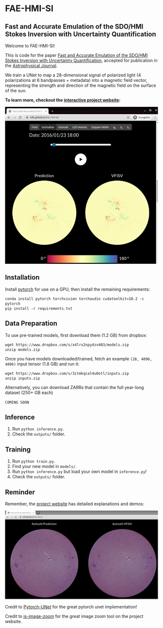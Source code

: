 # FAE-HMI-SI
## Fast and Accurate Emulation of the SDO/HMI Stokes Inversion with Uncertainty Quantification

Welcome to FAE-HMI-SI! 

This is code for the paper [Fast and Accurate Emulation of the SDO/HMI Stokes Inversion with Uncertainty Quantification](http://arxiv.org), 
accepted for publication in the [Astrophysical Journal](https://iopscience.iop.org/journal/0004-637X).

We train a UNet to map a 28-dimensional signal of polarized light (4 polarizations at 6 bandpasses + metadata) into a magnetic field vector,
representing the strength and direction of the magnetic field on the surface of the sun.

**To learn more, checkout the [interactive project website](https://relh.github.io/FAE-HMI-SI/):**

<p align="center">
<img src="./website/assets/website_screengrab_2.png" alt="project website screengrab" width="600"/>
</p>

## Installation 

Install [pytorch](pytorch.org) for use on a GPU, then install the remaining requirements:

```
conda install pytorch torchvision torchaudio cudatoolkit=10.2 -c pytorch
pip install -r requirements.txt
```

## Data Preparation 

To use pre-trained models, first download them (1.2 GB) from dropbox:

```
wget https://www.dropbox.com/s/x4lrx2npy4zv403/models.zip
unzip models.zip
```

Once you have models downloaded/trained, fetch an example `(28, 4096, 4096)` input tensor (1.8 GB) and run it:

```
wget https://www.dropbox.com/s/3itmkqcal4u0otl/inputs.zip
unzip inputs.zip
```

Alternatively, you can download ZARRs that contain the full year-long dataset (250+ GB each)

`COMING SOON`

## Inference

1. Run `python inference.py`.
2. Check the `outputs/` folder.

## Training

1. Run `python train.py`.
2. Find your new model in `models/`.
2. Run `python inference.py` but load your own model in `inference.py`!
3. Check the `outputs/` folder.

## Reminder 

Remember, the [project website](https://relh.github.io/FAE-HMI-SI/) has detailed explanations and demos:

<p align="center">
<img src="./website/assets/website_screengrab.png" alt="reminder project website screengrab" width="600"/>
</p>

Credit to [Pytorch-UNet](https://github.com/milesial/Pytorch-UNet) for the great pytorch unet implementation!

Credit to [js-image-zoom](https://github.com/malaman/js-image-zoom) for the great image zoom tool on the project website.
